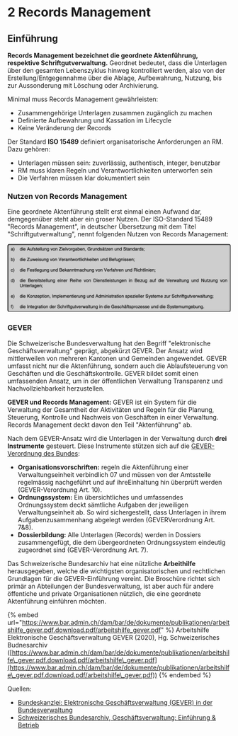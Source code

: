 # 2 Records Management

## Einführung

**Records Management bezeichnet die geordnete Aktenführung, respektive Schriftgutverwaltung.** Geordnet bedeutet, dass die Unterlagen über den gesamten Lebenszyklus hinweg kontrolliert werden, also von der Erstellung/Entgegennahme über die Ablage, Aufbewahrung, Nutzung, bis zur Aussonderung mit Löschung oder Archivierung.

Minimal muss Records Management gewährleisten:&#x20;

* Zusammengehörige Unterlagen zusammen zugänglich zu machen
* Definierte Aufbewahrung und Kassation im Lifecycle
* Keine Veränderung der Records

Der Standard **ISO 15489** definiert organisatorische Anforderungen an RM. Dazu gehören:&#x20;

* Unterlagen müssen sein: zuverlässig, authentisch, integer, benutzbar&#x20;
* RM muss klaren Regeln und Verantwortlichkeiten unterworfen sein&#x20;
* Die Verfahren müssen klar dokumentiert sein

### Nutzen von Records Management

Eine geordnete Aktenführung stellt erst einmal einen Aufwand dar, demgegenüber steht aber ein groser Nutzen. Der ISO-Standard 15489 "Records Management", in deutscher Übersetzung mit dem Titel "Schriftgutverwaltung", nennt folgenden Nutzen von Records Management:&#x20;

![Nutzen von Records Management gemäss ISO 15489 (DIN ISO 15489-1:2002-12, deutsche Fassung, p. 9)](<.gitbook/assets/image (1) (1).png>)



### GEVER

Die Schweizerische Bundesverwaltung hat den Begriff "elektronische Geschäftsverwaltung" geprägt, abgekürzt GEVER. Der Ansatz wird mittlerweilen von mehreren Kantonen und Gemeinden angewendet. GEVER umfasst nicht nur die Aktenführung, sondern auch die Ablaufsteuerung von Geschäften und die Geschäftskontrolle. GEVER bildet somit einen umfassenden Ansatz, um in der öffentlichen Verwaltung Transparenz und Nachvollziehbarkeit herzustellen.&#x20;

**GEVER und Records Management:** GEVER ist ein System für die Verwaltung der Gesamtheit der Aktivitäten und Regeln für die Planung, Steuerung, Kontrolle und Nachweis von Geschäften in einer Verwaltung. Records Management deckt davon den Teil "Aktenführung" ab.

Nach dem GEVER-Ansatz wird die Unterlagen in der Verwaltung durch **drei Instrumente** gesteuert. Diese Instrumente stützen sich auf die [GEVER-Verordnung des Bundes](https://www.fedlex.admin.ch/eli/cc/2019/253/de):

* **Organisationsvorschriften:** regeln die Aktenführung einer Verwaltungseinheit verbindlich 07 und müssen von der Amtsstelle regelmässig nachgeführt und auf ihreEinhaltung hin überprüft werden (GEVER-Verordnung Art. 10).
* **Ordnungssystem:** Ein übersichtliches und umfassendes Ordnungssystem deckt sämtliche Aufgaben der jeweiligen Verwaltungseinheit ab. So wird sichergestellt, dass Unterlagen in ihrem Aufgabenzusammenhang abgelegt werden (GEVERVerordnung Art. 7&8).
* **Dossierbildung:** Alle Unterlagen (Records) werden in Dossiers zusammengefügt, die dem übergeordneten Ordnungssystem eindeutig zugeordnet sind (GEVER-Verordnung Art. 7).

Das Schweizerische Bundesarchiv hat eine nützliche **Arbeithilfe** herausgegeben, welche die wichtigsten organisatorischen und rechtlichen Grundlagen für die GEVER-Einführung vereint. Die Broschüre richtet sich primär an Abteilungen der Bundesverwaltung, ist aber auch für andere öffentiche und private Organisationen nützlich, die eine geordnete Aktenführung einführen möchten.&#x20;

{% embed url="https://www.bar.admin.ch/dam/bar/de/dokumente/publikationen/arbeitshilfe_gever.pdf.download.pdf/arbeitshilfe_gever.pdf" %}
Arbeitshilfe Elektronische Geschäftsverwaltung GEVER (2020), Hg. Schweizerisches Budnesarchiv ([https://www.bar.admin.ch/dam/bar/de/dokumente/publikationen/arbeitshilfe\_gever.pdf.download.pdf/arbeitshilfe\_gever.pdf](https://www.bar.admin.ch/dam/bar/de/dokumente/publikationen/arbeitshilfe\_gever.pdf.download.pdf/arbeitshilfe\_gever.pdf))
{% endembed %}

Quellen:

* [Bundeskanzlei: Elektronische Geschäftsverwaltung (GEVER) in der Bundesverwaltung](https://www.bk.admin.ch/bk/de/home/dokumentation/gever-bund.html)
* [Schweizerisches Bundesarchiv, Geschäftsverwaltung: Einführung & Betrieb](https://www.bar.admin.ch/bar/de/home/informationsmanagement/tools---hilfsmittel/geschaeftsverwaltung-einfuehrung-betrieb.html)

